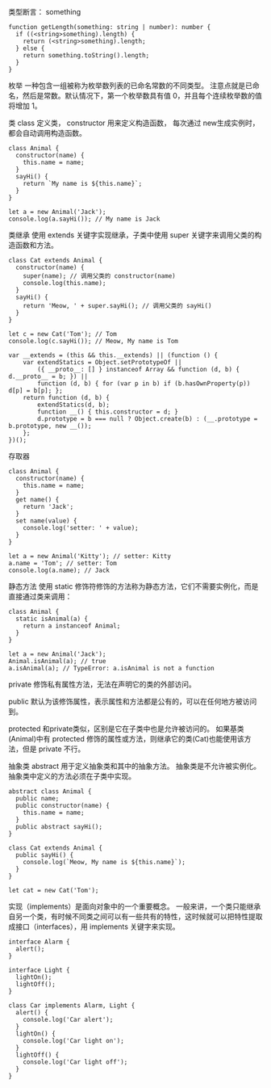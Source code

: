 类型断言：
<type>something
```
function getLength(something: string | number): number {
  if ((<string>something).length) {
    return (<string>something).length;
  } else {
    return something.toString().length;
  }
}
```


枚举
一种包含一组被称为枚举数列表的已命名常数的不同类型。
注意点就是已命名，然后是常数。默认情况下，第一个枚举数具有值 0，并且每个连续枚举数的值将增加 1。


类
class 定义类，
constructor 用来定义构造函数，
每次通过 new生成实例时，都会自动调用构造函数。
```
class Animal {
  constructor(name) {
    this.name = name;
  }
  sayHi() {
    return `My name is ${this.name}`;
  }
}

let a = new Animal('Jack');
console.log(a.sayHi()); // My name is Jack
```

类继承
使用 extends 关键字实现继承，子类中使用 super 关键字来调用父类的构造函数和方法。

```
class Cat extends Animal {
  constructor(name) {
    super(name); // 调用父类的 constructor(name)
    console.log(this.name);
  }
  sayHi() {
    return 'Meow, ' + super.sayHi(); // 调用父类的 sayHi()
  }
}

let c = new Cat('Tom'); // Tom
console.log(c.sayHi()); // Meow, My name is Tom
```

```
var __extends = (this && this.__extends) || (function () {
    var extendStatics = Object.setPrototypeOf ||
        ({ __proto__: [] } instanceof Array && function (d, b) { d.__proto__ = b; }) ||
        function (d, b) { for (var p in b) if (b.hasOwnProperty(p)) d[p] = b[p]; };
    return function (d, b) {
        extendStatics(d, b);
        function __() { this.constructor = d; }
        d.prototype = b === null ? Object.create(b) : (__.prototype = b.prototype, new __());
    };
})();
```

存取器
```
class Animal {
  constructor(name) {
    this.name = name;
  }
  get name() {
    return 'Jack';
  }
  set name(value) {
    console.log('setter: ' + value);
  }
}

let a = new Animal('Kitty'); // setter: Kitty
a.name = 'Tom'; // setter: Tom
console.log(a.name); // Jack
```

静态方法
使用 static 修饰符修饰的方法称为静态方法，它们不需要实例化，而是直接通过类来调用：
```
class Animal {
  static isAnimal(a) {
    return a instanceof Animal;
  }
}

let a = new Animal('Jack');
Animal.isAnimal(a); // true
a.isAnimal(a); // TypeError: a.isAnimal is not a function
```


private 
修饰私有属性方法，无法在声明它的类的外部访问。

public
默认为该修饰属性，表示属性和方法都是公有的，可以在任何地方被访问到。

protected
和private类似，区别是它在子类中也是允许被访问的。
如果基类(Animal)中有 protected 修饰的属性或方法，则继承它的类(Cat)也能使用该方法，但是 private 不行。


抽象类
abstract 用于定义抽象类和其中的抽象方法。
抽象类是不允许被实例化。
抽象类中定义的方法必须在子类中实现。
```
abstract class Animal {
  public name;
  public constructor(name) {
    this.name = name;
  }
  public abstract sayHi();
}

class Cat extends Animal {
  public sayHi() {
    console.log(`Meow, My name is ${this.name}`);
  }
}

let cat = new Cat('Tom');
```

实现（implements）是面向对象中的一个重要概念。
一般来讲，一个类只能继承自另一个类，有时候不同类之间可以有一些共有的特性，这时候就可以把特性提取成接口（interfaces），用 implements 关键字来实现。

```
interface Alarm {
  alert();
}

interface Light {
  lightOn();
  lightOff();
}

class Car implements Alarm, Light {
  alert() {
    console.log('Car alert');
  }
  lightOn() {
    console.log('Car light on');
  }
  lightOff() {
    console.log('Car light off');
  }
}
```